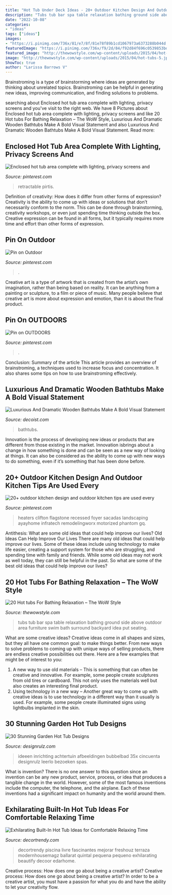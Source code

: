 ```yaml
---
title: "Hot Tub Under Deck Ideas - 20+ Outdoor Kitchen Design And Outdoor Kitchen Tips Are Used Every"
description: "Tubs tub bar spa table relaxation bathing ground side above outdoor area furniture swim bath surround backyard idea put seating"
date: "2022-10-08"
categories:
- "ideas"
tags: ["ideas"]
images:
- "https://i.pinimg.com/736x/81/e7/8f/81e78f89b1cd1067973a6373288b044d.jpg"
featuredImage: "https://i.pinimg.com/736x/f9/2d/84/f92d84f696c0539853bdb5d871f65b08.jpg"
featured_image: "http://thewowstyle.com/wp-content/uploads/2015/04/hot-tubs-5.jpg"
image: "http://thewowstyle.com/wp-content/uploads/2015/04/hot-tubs-5.jpg"
ShowToc: true
author: "Larissa Barrows V"
---
```



Brainstroming is a type of brainstorming where ideas are generated by thinking about unrelated topics. Brainstroming can be helpful in generating new ideas, improving communication, and finding solutions to problems.

	

		
searching about Enclosed hot tub area complete with lighting, privacy screens and you've visit to the right web. We have 8 Pictures about Enclosed hot tub area complete with lighting, privacy screens and like 20 Hot tubs For Bathing Relaxation – The WoW Style, Luxurious And Dramatic Wooden Bathtubs Make A Bold Visual Statement and also Luxurious And Dramatic Wooden Bathtubs Make A Bold Visual Statement. Read more:
		
    
## Enclosed Hot Tub Area Complete With Lighting, Privacy Screens And

<img loading=lazy src="https://i.pinimg.com/736x/82/e0/95/82e095150f6a43ff0582eb359c8d98f8.jpg" onerror="this.onerror=null;this.src='https://tse4.mm.bing.net/th?id=OIP.XVzHMg_WihAn0L7Ho43wIQHaE6&amp;pid=15.1';" alt="Enclosed hot tub area complete with lighting, privacy screens and">

_Source: pinterest.com_

>retractable pirtis. 

	

Definition of creativity: How does it differ from other forms of expression?
Creativity is the ability to come up with ideas or solutions that don’t necessarily conform to the norm. This can be done through brainstorming, creativity workshops, or even just spending time thinking outside the box. Creative expression can be found in all forms, but it typically requires more time and effort than other forms of expression.

    
## Pin On Outdoor

<img loading=lazy src="https://i.pinimg.com/736x/81/e7/8f/81e78f89b1cd1067973a6373288b044d.jpg" onerror="this.onerror=null;this.src='https://tse4.mm.bing.net/th?id=OIP.yFdUhVqIK0ClCu0BLoB01QHaJW&amp;pid=15.1';" alt="Pin on Outdoor">

_Source: pinterest.com_

>. 

	

Creative art is a type of artwork that is created from the artist’s own imagination, rather than being based on reality. It can be anything from a painting or sculpture, to a film or piece of music. Many people believe that creative art is more about expression and emotion, than it is about the final product.

    
## Pin On OUTDOORS

<img loading=lazy src="https://i.pinimg.com/736x/f6/ce/eb/f6ceebe23d40c0fdef586ca4141c729c.jpg" onerror="this.onerror=null;this.src='https://tse3.mm.bing.net/th?id=OIP.F8PFdLGTYkuJROGyTnQ99gHaJ2&amp;pid=15.1';" alt="Pin on OUTDOORS">

_Source: pinterest.com_

>. 

	

Conclusion: Summary of the article
This article provides an overview of brainstroming, a techniques used to increase focus and concentration. It also shares some tips on how to use brainstroming effectively.

    
## Luxurious And Dramatic Wooden Bathtubs Make A Bold Visual Statement

<img loading=lazy src="https://cdn.decoist.com/wp-content/uploads/2013/12/Natural-wood-bathtub-idea.jpg" onerror="this.onerror=null;this.src='https://tse3.mm.bing.net/th?id=OIP.2ub32WyVm79FBeqBGl-iOwHaE4&amp;pid=15.1';" alt="Luxurious And Dramatic Wooden Bathtubs Make A Bold Visual Statement">

_Source: decoist.com_

>bathtubs. 

	

Innovation is the process of developing new ideas or products that are different from those existing in the market. Innovation isbrings about a change in how something is done and can be seen as a new way of looking at things. It can also be considered as the ability to come up with new ways to do something, even if it’s something that has been done before.

    
## 20+ Outdoor Kitchen Design And Outdoor Kitchen Tips Are Used Every

<img loading=lazy src="https://i.pinimg.com/736x/f9/2d/84/f92d84f696c0539853bdb5d871f65b08.jpg" onerror="this.onerror=null;this.src='https://tse4.mm.bing.net/th?id=OIP.WWKXxuUXyGSXqsv5eue9KAHaLH&amp;pid=15.1';" alt="20+ outdoor kitchen design and outdoor kitchen tips are used every">

_Source: pinterest.com_

>heaters clifton flagstone recessed foyer sacadas landscaping ayayhome infratech remodelingworx motorized phantom gq. 

	

Antithesis: What are some old ideas that could help improve our lives?
Old Ideas Can Help Improve Our Lives
There are many old ideas that could help improve our lives. Some of these ideas include using technology to make life easier, creating a support system for those who are struggling, and spending time with family and friends. While some old ideas may not work as well today, they can still be helpful in the past. So what are some of the best old ideas that could help improve our lives?

    
## 20 Hot Tubs For Bathing Relaxation – The WoW Style

<img loading=lazy src="http://thewowstyle.com/wp-content/uploads/2015/04/hot-tubs-5.jpg" onerror="this.onerror=null;this.src='https://tse2.mm.bing.net/th?id=OIP.z6WAqUL18PqADaMguXBdBwHaE6&amp;pid=15.1';" alt="20 Hot tubs For Bathing Relaxation – The WoW Style">

_Source: thewowstyle.com_

>tubs tub bar spa table relaxation bathing ground side above outdoor area furniture swim bath surround backyard idea put seating. 

	

What are some creative ideas?
Creative ideas come in all shapes and sizes, but they all have one common goal: to make things better. From new ways to solve problems to coming up with unique ways of selling products, there are endless creative possibilities out there. Here are a few examples that might be of interest to you: 
1. A new way to use old materials – This is something that can often be creative and innovative. For example, some people create sculptures from old tires or cardboard. This not only uses the materials well but also creates an interesting final product. 
2. Using technology in a new way – Another great way to come up with creative ideas is to use technology in a different way than it usually is used. For example, some people create illuminated signs using lightbulbs implanted in the skin.

    
## 30 Stunning Garden Hot Tub Designs

<img loading=lazy src="https://cdn.designrulz.com/wp-content/uploads/2017/04/hot-tub-designs-designrulz-21.jpg" onerror="this.onerror=null;this.src='https://tse3.mm.bing.net/th?id=OIP.NVOOV1YNlQJ3uDmQ20DJSAHaFj&amp;pid=15.1';" alt="30 Stunning Garden Hot Tub Designs">

_Source: designrulz.com_

>ideeen inrichting achtertuin afbeeldingen bubbelbad 35x cincuenta designrulz leerlo bezoeken spas. 

	

What is invention?
There is no one answer to this question since an invention can be any new product, service, process, or idea that produces a tangible change in the world. However, some of the most famous inventions include the computer, the telephone, and the airplane. Each of these inventions had a significant impact on humanity and the world around them.

    
## Exhilarating Built-In Hot Tub Ideas For Comfortable Relaxing Time

<img loading=lazy src="https://decortrendy.com/wp-content/uploads/2020/01/built-in-hot-tub-4.jpg" onerror="this.onerror=null;this.src='https://tse3.mm.bing.net/th?id=OIP.x0m9sBjm6MmJF-R9xIGWagHaK0&amp;pid=15.1';" alt="Exhilarating Built-In Hot Tub Ideas for Comfortable Relaxing Time">

_Source: decortrendy.com_

>decortrendy piscina livre fascinantes mejorar freshouz terraza modernhousemagz ballarat quintal pequena pequeno exhilarating beautify decoor edarhome. 

	

Creative process: How does one go about being a creative artist?
Creative process: How does one go about being a creative artist?
In order to be a creative artist, you must have a passion for what you do and have the ability to let your creativity flow.

